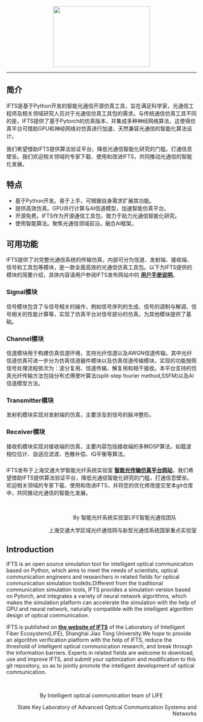 <div align=center>
<img src="https://github.com/FiberTransOfLIFE/IFTS/blob/main/img/IFTS_logo.png" width=256 height=161/>
</div>

-------
## 简介

IFTS是基于Python开发的智能光通信开源仿真工具，旨在满足科学家，光通信工程师及相关领域研究人员对于光通信仿真工具包的需求。与传统通信仿真工具不同的是，IFTS提供了基于Pytorch的仿真版本，并集成多种神经网络算法，这使得仿真平台可借助GPU和神经网络对仿真进行加速，天然兼容光通信的智能化算法设计。

我们希望借助IFTS提供算法验证平台，降低光通信智能化研究的门槛，打通信息壁垒。我们欢迎相关领域的专家下载、使用和改进IFTS，共同推动光通信的智能化发展。

## 特点

* 基于Python开发。易于上手，可根据自身需求扩展其功能。
* 提供高效仿真。GPU并行计算与AI信道模型，加速智能仿真平台。
* 开源免费。IFTS作为开源通信工具包，致力于助力光通信智能化研究。
* 使用智能算法。聚焦光通信领域前沿，融合AI框架。

## 可用功能

IFTS提供了对完整光通信系统的传输仿真，内部可分为信道、发射端、接收端、信号和工具包等模块，是一款全面高效的光通信仿真工具包。以下为IFTS提供的模块的简要介绍，具体内容请用户参阅IFTS发布网站中的 **[用户手册说明](https://ifibertrans.sjtu.edu.cn/manual/)**。

### Signal模块

信号模块包含了与信号相关的操作，例如信号序列的生成、信号的调制与解调、信号相关的性能计算等，实现了仿真平台对信号部分的仿真，为其他模块提供了基础。

### Channel模块

信道模块用于构建仿真信道环境，支持光纤信道以及AWGN信道传输。其中光纤信道仿真可进一步分为仿真信道器件模块以及仿真信道传输模块，实现的功能按照信号处理流程依次为：波分复用、信道传输、解复用和相干接收。本平台支持的仿真光纤传输方法包括分布式傅里叶算法(split-step fourier method,SSFM)以及AI信道模型方法。

### Transmitter模块

发射机模块实现对发射端的仿真，主要涉及到信号的脉冲整形。

### Receiver模块

接收机模块实现对接收端的仿真，主要内容包括接收端的多种DSP算法，如载波相位估计、自适应滤波、色散补偿、IQ平衡等算法。
###

IFTS发布于上海交通大学智能光纤系统实验室
**[智能光传输仿真平台网站](ifibertrans.sjtu.edu.cn)**，我们希望借助IFTS提供算法验证平台，降低光通信智能化研究的门槛，打通信息壁垒。欢迎相关领域的专家下载、使用和改进IFTS，并将您的优化修改提交至本git仓库中，共同推动光通信的智能化发展。

<br>

<p align="right" > By  智能光纤系统实验室LIFE智能光通信团队   &emsp; &emsp; &emsp;     </p>

<p align="right" > 上海交通大学区域光纤通信网与新型光通信系统国家重点实验室 </p>

## Introduction

IFTS is an open source simulation tool for intelligent optical communication based on Python, which aims to meet the needs of scientists, optical communication engineers and researchers in related fields for optical communication simulation toolkits.Different from the traditional communication simulation tools, IFTS provides a simulation version based on Pytorch, and integrates a variety of neural network algorithms, which makes the simulation platform can accelerate the simulation with the help of GPU and neural network, naturally compatible with the intelligent algorithm design of optical communication.

IFTS is published on **[the website of IFTS](ifibertrans.sjtu.edu.cn)** of the Laboratory of Intelligent Fiber Ecosystem(LIFE), Shanghai Jiao Tong University.We hope to provide an algorithm verification platform with the help of IFTS, reduce the threshold of intelligent optical communication research, and break through the information barriers. Experts in related fields are welcome to download, use and improve IFTS, and submit your optimization and modification to this git repository, so as to jointly promote the intelligent development of optical communication.

<br>

<p align="right" > By  Intelligent optical communication team of LIFE   &emsp; &emsp; &emsp; &emsp; &emsp;     </p>

<p align="right" > State Key Laboratory of Advanced Optical Communication Systems and Networks </p>
